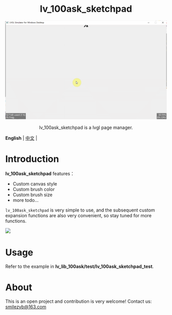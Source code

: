<h1 align="center"> lv_100ask_sketchpad</h1>

<p align="center">
<img src="./lv_100ask_sketchpad_demo.gif">
</p>
<p align="center">
lv_100ask_sketchpad is a lvgl page manager.
</p>


**English** | [中文](./README_zh.md) |

# Introduction

**lv_100ask_sketchpad** features：

- Custom canvas style
- Custom brush color
- Custom brush size
- more todo...

`lv_100ask_sketchpad` is very simple to use, and the subsequent custom expansion functions are also very convenient, so
stay tuned for more functions.

![](/./lv_100ask_sketchpad_demo.gif)

# Usage

Refer to the example in **lv_lib_100ask/test/lv_100ask_sketchpad_test**.

# About

This is an open project and contribution is very welcome!
Contact us: smilezyb@163.com